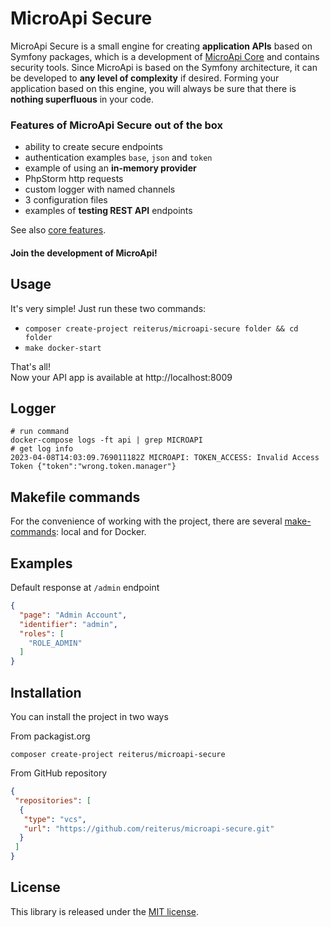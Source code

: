 # MicroApi Secure
MicroApi Secure is a small engine for creating **application APIs** 
based on Symfony packages, which is a development of 
[MicroApi Core](https://github.com/reiterus/microapi-core) and contains security tools.
Since MicroApi is based on the Symfony architecture,
it can be developed to **any level of complexity** if desired.
Forming your application based on this engine,
you will always be sure that there is
**nothing superfluous** in your code.

### Features of MicroApi Secure out of the box
- ability to create secure endpoints
- authentication examples `base`, `json` and `token`
- example of using an **in-memory provider**
- PhpStorm http requests
- custom logger with named channels
- 3 configuration files
- examples of **testing REST API** endpoints

See also [core features](https://github.com/reiterus/microapi-core#microapi-core).

#### Join the development of MicroApi!

## Usage
It's very simple! Just run these two commands:
- `composer create-project reiterus/microapi-secure folder && cd folder`
- `make docker-start`

That's all!  
Now your API app is available at http://localhost:8009

## Logger
```shell
# run command
docker-compose logs -ft api | grep MICROAPI
# get log info
2023-04-08T14:03:09.769011182Z MICROAPI: TOKEN_ACCESS: Invalid Access Token {"token":"wrong.token.manager"}
```

## Makefile commands
For the convenience of working with the project, there are several [make-commands](commands.md): local and for Docker.

## Examples
Default response at `/admin` endpoint
```json
{
  "page": "Admin Account",
  "identifier": "admin",
  "roles": [
    "ROLE_ADMIN"
  ]
}
```

## Installation
You can install the project in two ways

From packagist.org
```shell
composer create-project reiterus/microapi-secure
```

From GitHub repository
```json
{
 "repositories": [
  {
   "type": "vcs",
   "url": "https://github.com/reiterus/microapi-secure.git"
  }
 ]
}
```

## License

This library is released under the [MIT license](LICENSE).

